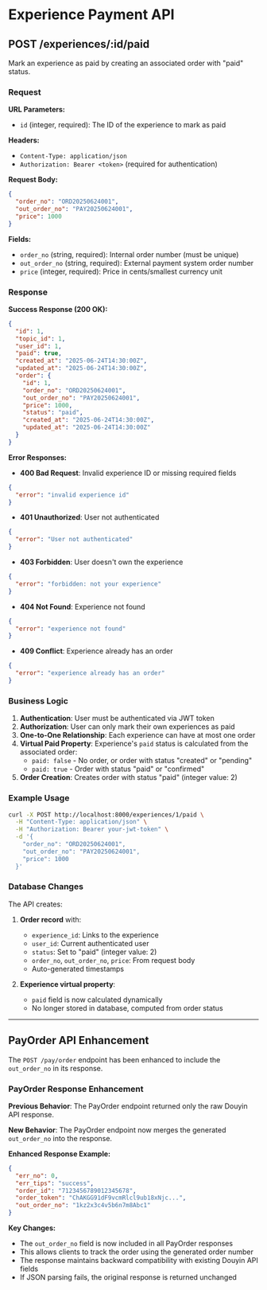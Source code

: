 # Experience Payment API

## POST /experiences/:id/paid

Mark an experience as paid by creating an associated order with "paid" status.

### Request

**URL Parameters:**
- `id` (integer, required): The ID of the experience to mark as paid

**Headers:**
- `Content-Type: application/json`
- `Authorization: Bearer <token>` (required for authentication)

**Request Body:**
```json
{
  "order_no": "ORD20250624001",
  "out_order_no": "PAY20250624001", 
  "price": 1000
}
```

**Fields:**
- `order_no` (string, required): Internal order number (must be unique)
- `out_order_no` (string, required): External payment system order number
- `price` (integer, required): Price in cents/smallest currency unit

### Response

**Success Response (200 OK):**
```json
{
  "id": 1,
  "topic_id": 1,
  "user_id": 1,
  "paid": true,
  "created_at": "2025-06-24T14:30:00Z",
  "updated_at": "2025-06-24T14:30:00Z",
  "order": {
    "id": 1,
    "order_no": "ORD20250624001",
    "out_order_no": "PAY20250624001",
    "price": 1000,
    "status": "paid",
    "created_at": "2025-06-24T14:30:00Z",
    "updated_at": "2025-06-24T14:30:00Z"
  }
}
```

**Error Responses:**

- **400 Bad Request**: Invalid experience ID or missing required fields
```json
{
  "error": "invalid experience id"
}
```

- **401 Unauthorized**: User not authenticated
```json
{
  "error": "User not authenticated"
}
```

- **403 Forbidden**: User doesn't own the experience
```json
{
  "error": "forbidden: not your experience"
}
```

- **404 Not Found**: Experience not found
```json
{
  "error": "experience not found"
}
```

- **409 Conflict**: Experience already has an order
```json
{
  "error": "experience already has an order"
}
```

### Business Logic

1. **Authentication**: User must be authenticated via JWT token
2. **Authorization**: User can only mark their own experiences as paid
3. **One-to-One Relationship**: Each experience can have at most one order
4. **Virtual Paid Property**: Experience's `paid` status is calculated from the associated order:
   - `paid: false` - No order, or order with status "created" or "pending"
   - `paid: true` - Order with status "paid" or "confirmed"
5. **Order Creation**: Creates order with status "paid" (integer value: 2)

### Example Usage

```bash
curl -X POST http://localhost:8000/experiences/1/paid \
  -H "Content-Type: application/json" \
  -H "Authorization: Bearer your-jwt-token" \
  -d '{
    "order_no": "ORD20250624001",
    "out_order_no": "PAY20250624001",
    "price": 1000
  }'
```

### Database Changes

The API creates:
1. **Order record** with:
   - `experience_id`: Links to the experience
   - `user_id`: Current authenticated user
   - `status`: Set to "paid" (integer value: 2)
   - `order_no`, `out_order_no`, `price`: From request body
   - Auto-generated timestamps

2. **Experience virtual property**:
   - `paid` field is now calculated dynamically
   - No longer stored in database, computed from order status

---

## PayOrder API Enhancement

The `POST /pay/order` endpoint has been enhanced to include the `out_order_no` in its response.

### PayOrder Response Enhancement

**Previous Behavior**: The PayOrder endpoint returned only the raw Douyin API response.

**New Behavior**: The PayOrder endpoint now merges the generated `out_order_no` into the response.

**Enhanced Response Example:**
```json
{
  "err_no": 0,
  "err_tips": "success",
  "order_id": "7123456789012345678",
  "order_token": "ChAKGG91dF9vcmRlcl9ub18xNjc...",
  "out_order_no": "1kz2x3c4v5b6n7m8Abc1"
}
```

**Key Changes:**
- The `out_order_no` field is now included in all PayOrder responses
- This allows clients to track the order using the generated order number
- The response maintains backward compatibility with existing Douyin API fields
- If JSON parsing fails, the original response is returned unchanged
